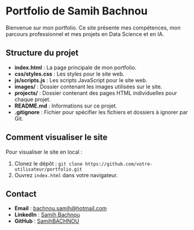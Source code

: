 # Portfolio de Samih Bachnou

Bienvenue sur mon portfolio. Ce site présente mes compétences, mon parcours professionnel et mes projets en Data Science et en IA.

## Structure du projet

- **index.html** : La page principale de mon portfolio.
- **css/styles.css** : Les styles pour le site web.
- **js/scripts.js** : Les scripts JavaScript pour le site web.
- **images/** : Dossier contenant les images utilisées sur le site.
- **projects/** : Dossier contenant des pages HTML individuelles pour chaque projet.
- **README.md** : Informations sur ce projet.
- **.gitignore** : Fichier pour spécifier les fichiers et dossiers à ignorer par Git.

## Comment visualiser le site

Pour visualiser le site en local :

1. Clonez le dépôt : `git clone https://github.com/votre-utilisateur/portfolio.git`
2. Ouvrez `index.html` dans votre navigateur.

## Contact

- **Email** : bachnou.samih@hotmail.com
- **LinkedIn** : [Samih Bachnou](https://www.linkedin.com/in/samih-bachnou-5a72891b3/)
- **GitHub** : [SamihBACHNOU](https://github.com/SamihBACHNOU)
